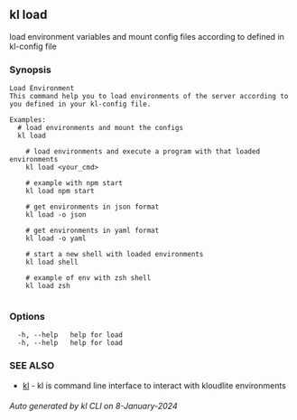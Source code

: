## kl load

load environment variables and mount config files according to defined in kl-config file

### Synopsis

```
Load Environment
This command help you to load environments of the server according to you defined in your kl-config file.

Examples:
  # load environments and mount the configs
  kl load

	# load environments and execute a program with that loaded environments
	kl load <your_cmd>

	# example with npm start
	kl load npm start

	# get environments in json format
	kl load -o json

	# get environments in yaml format
	kl load -o yaml

	# start a new shell with loaded environments
	kl load shell

	# example of env with zsh shell
	kl load zsh
	
```

### Options

```
  -h, --help   help for load
  -h, --help   help for load
```

### SEE ALSO

* [kl](kl.md)  - kl is command line interface to interact with kloudlite environments

###### Auto generated by kl CLI on 8-January-2024

